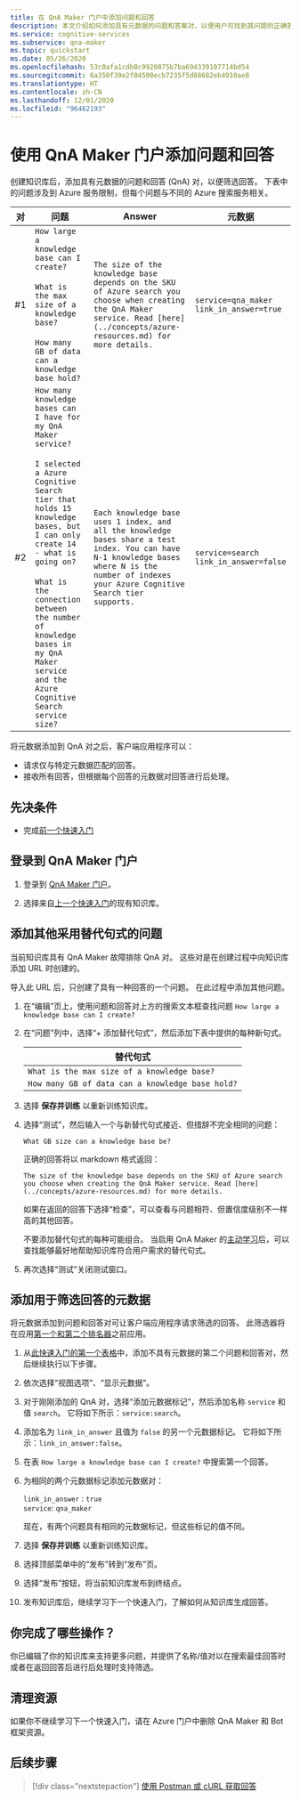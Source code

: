 ```yaml
---
title: 在 QnA Maker 门户中添加问题和回答
description: 本文介绍如何添加具有元数据的问题和答案对，以便用户可找到其问题的正确答案。
ms.service: cognitive-services
ms.subservice: qna-maker
ms.topic: quickstart
ms.date: 05/26/2020
ms.openlocfilehash: 53c0afa1cdb8c9920875b7ba694339107714bd54
ms.sourcegitcommit: 6a350f39e2f04500ecb7235f5d88682eb4910ae8
ms.translationtype: HT
ms.contentlocale: zh-CN
ms.lasthandoff: 12/01/2020
ms.locfileid: "96462193"
---
```

# <a name="add-questions-and-answer-with-qna-maker-portal"></a>使用 QnA Maker 门户添加问题和回答

创建知识库后，添加具有元数据的问题和回答 (QnA) 对，以便筛选回答。 下表中的问题涉及到 Azure 服务限制，但每个问题与不同的 Azure 搜索服务相关。

<a name="qna-table"></a>

|对|问题|Answer|元数据|
|--|--|--|--|
|#1|`How large a knowledge base can I create?`<br><br>`What is the max size of a knowledge base?`<br><br>`How many GB of data can a knowledge base hold?` |`The size of the knowledge base depends on the SKU of Azure search you choose when creating the QnA Maker service. Read [here](../concepts/azure-resources.md) for more details.`|`service=qna_maker`<br>`link_in_answer=true`|
|#2|`How many knowledge bases can I have for my QnA Maker service?`<br><br>`I selected a Azure Cognitive Search tier that holds 15 knowledge bases, but I can only create 14 - what is going on?`<br><br>`What is the connection between the number of knowledge bases in my QnA Maker service and the Azure Cognitive Search service size?` |`Each knowledge base uses 1 index, and all the knowledge bases share a test index. You can have N-1 knowledge bases where N is the number of indexes your Azure Cognitive Search tier supports.`|`service=search`<br>`link_in_answer=false`|

将元数据添加到 QnA 对之后，客户端应用程序可以：

* 请求仅与特定元数据匹配的回答。
* 接收所有回答，但根据每个回答的元数据对回答进行后处理。


## <a name="prerequisites"></a>先决条件

* 完成[前一个快速入门](./create-publish-knowledge-base.md)

## <a name="sign-in-to-the-qna-maker-portal"></a>登录到 QnA Maker 门户

1. 登录到 [QnA Maker 门户](https://www.qnamaker.ai)。

1. 选择来自[上一个快速入门](./create-publish-knowledge-base.md)的现有知识库。

## <a name="add-additional-alternatively-phrased-questions"></a>添加其他采用替代句式的问题

当前知识库具有 QnA Maker 故障排除 QnA 对。 这些对是在创建过程中向知识库添加 URL 时创建的。

导入此 URL 后，只创建了具有一种回答的一个问题。 在此过程中添加其他问题。

1. 在“编辑”页上，使用问题和回答对上方的搜索文本框查找问题 `How large a knowledge base can I create?`

1. 在“问题”列中，选择“+ 添加替代句式”，然后添加下表中提供的每种新句式。 

    |替代句式|
    |--|
    |`What is the max size of a knowledge base?`|
    |`How many GB of data can a knowledge base hold?`|

1. 选择 **保存并训练** 以重新训练知识库。

1. 选择“测试”，然后输入一个与新替代句式接近、但措辞不完全相同的问题：

    `What GB size can a knowledge base be?`

    正确的回答将以 markdown 格式返回：

    `The size of the knowledge base depends on the SKU of Azure search you choose when creating the QnA Maker service. Read [here](../concepts/azure-resources.md) for more details.`

    如果在返回的回答下选择“检查”，可以查看与问题相符、但置信度级别不一样高的其他回答。

    不要添加替代句式的每种可能组合。 当启用 QnA Maker 的[主动学习](../how-to/improve-knowledge-base.md)后，可以查找能够最好地帮助知识库符合用户需求的替代句式。

1. 再次选择“测试”关闭测试窗口。

## <a name="add-metadata-to-filter-the-answers"></a>添加用于筛选回答的元数据

将元数据添加到问题和回答对可让客户端应用程序请求筛选的回答。 此筛选器将在应用[第一个和第二个排名器](../concepts/query-knowledge-base.md#ranker-process)之前应用。

1. 从[此快速入门的第一个表格](#qna-table)中，添加不具有元数据的第二个问题和回答对，然后继续执行以下步骤。

1. 依次选择“视图选项”、“显示元数据”。 

1. 对于刚刚添加的 QnA 对，选择“添加元数据标记”，然后添加名称 `service` 和值 `search`。 它将如下所示：`service:search`。

1. 添加名为 `link_in_answer` 且值为 `false` 的另一个元数据标记。 它将如下所示：`link_in_answer:false`。

1. 在表 `How large a knowledge base can I create?` 中搜索第一个回答。

1. 为相同的两个元数据标记添加元数据对：

    `link_in_answer` : `true`<br>
    `service`: `qna_maker`

    现在，有两个问题具有相同的元数据标记，但这些标记的值不同。

1. 选择 **保存并训练** 以重新训练知识库。

1. 选择顶部菜单中的“发布”转到“发布”页。
1. 选择“发布”按钮，将当前知识库发布到终结点。
1. 发布知识库后，继续学习下一个快速入门，了解如何从知识库生成回答。

## <a name="what-did-you-accomplish"></a>你完成了哪些操作？

你已编辑了你的知识库来支持更多问题，并提供了名称/值对以在搜索最佳回答时或者在返回回答后进行后处理时支持筛选。

## <a name="clean-up-resources"></a>清理资源

如果你不继续学习下一个快速入门，请在 Azure 门户中删除 QnA Maker 和 Bot 框架资源。

## <a name="next-steps"></a>后续步骤

> [!div class="nextstepaction"]
> [使用 Postman 或 cURL 获取回答](get-answer-from-knowledge-base-using-url-tool.md)
